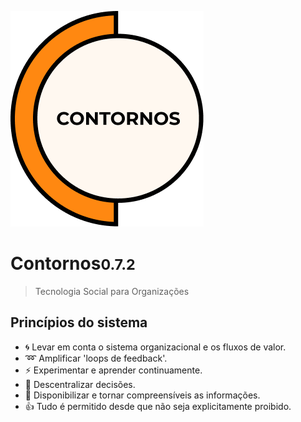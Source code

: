 
<p>
<img alt="Contornos Logotipo" src="./assets/logo.png">
</p>
	
<h1 id="cover-heading">
<span>Contornos<small>0.7.2</small></span>
</h1>

>  Tecnologia Social para Organizações

## Princípios do sistema
- :cyclone: Levar em conta o sistema organizacional e os fluxos de valor.
- :loop: Amplificar 'loops de feedback'.
- :zap: Experimentar e aprender continuamente. 
- :high_brightness: Descentralizar decisões. 
- :loudspeaker: Disponibilizar e tornar compreensíveis as informações.
- :thumbsup: Tudo é permitido desde que não seja explicitamente proibido.
